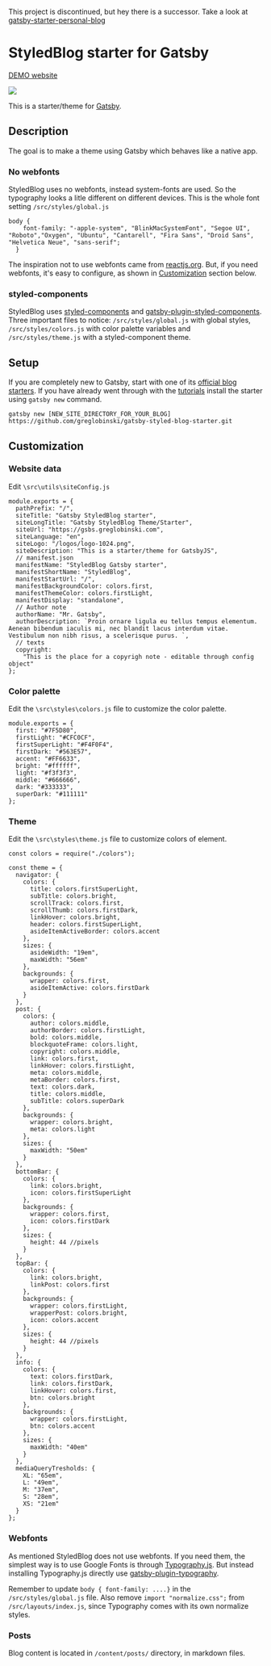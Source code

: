 This project is discontinued, but hey there is a successor. Take a look at [gatsby-starter-personal-blog](https://github.com/greglobinski/gatsby-starter-personal-blog)

# StyledBlog starter for Gatsby

[DEMO website](https://gsbs.greglobinski.com/)

![](static/screens/demo-screencast.gif)

This is a starter/theme for [Gatsby](https://github.com/gatsbyjs/gatsby).

## Description

The goal is to make a theme using Gatsby which behaves like a native app.

### No webfonts

StyledBlog uses no webfonts, instead system-fonts are used. So the typography
looks a litle different on different devices. This is the whole font setting
`/src/styles/global.js`

```
body {
    font-family: "-apple-system", "BlinkMacSystemFont", "Segoe UI", "Roboto","Oxygen", "Ubuntu", "Cantarell", "Fira Sans", "Droid Sans", "Helvetica Neue", "sans-serif";
  }
```

The inspiration not to use webfonts came from
[reactjs.org](https://reactjs.org/). But, if you need webfonts, it's easy to
configure, as shown in [Customization](#customization) section below.

### styled-components

StyledBlog uses [styled-components](https://www.styled-components.com/) and
[gatsby-plugin-styled-components](https://www.gatsbyjs.org/packages/gatsby-plugin-styled-components/).
Three important files to notice: `/src/styles/global.js` with global styles,
`/src/styles/colors.js` with color palette variables and `/src/styles/theme.js`
with a styled-component theme.

## Setup

If you are completely new to Gatsby, start with one of its
[official blog starters](https://www.gatsbyjs.org/docs/gatsby-starters/). If you
have already went through with the
[tutorials](https://www.gatsbyjs.org/tutorial/) install the starter using
`gatsby new` command.

```
gatsby new [NEW_SITE_DIRECTORY_FOR_YOUR_BLOG] https://github.com/greglobinski/gatsby-styled-blog-starter.git
```

## Customization

### Website data

Edit `\src\utils\siteConfig.js`

```
module.exports = {
  pathPrefix: "/",
  siteTitle: "Gatsby StyledBlog starter",
  siteLongTitle: "Gatsby StyledBlog Theme/Starter",
  siteUrl: "https://gsbs.greglobinski.com",
  siteLanguage: "en",
  siteLogo: "/logos/logo-1024.png",
  siteDescription: "This is a starter/theme for GatsbyJS",
  // manifest.json
  manifestName: "StyledBlog Gatsby starter",
  manifestShortName: "StyledBlog",
  manifestStartUrl: "/",
  manifestBackgroundColor: colors.first,
  manifestThemeColor: colors.firstLight,
  manifestDisplay: "standalone",
  // Author note
  authorName: "Mr. Gatsby",
  authorDescription: `Proin ornare ligula eu tellus tempus elementum. Aenean bibendum iaculis mi, nec blandit lacus interdum vitae. Vestibulum non nibh risus, a scelerisque purus. `,
  // texts
  copyright:
    "This is the place for a copyrigh note - editable through config object"
};
```

### Color palette

Edit the `\src\styles\colors.js` file to customize the color palette.

```
module.exports = {
  first: "#7F5D80",
  firstLight: "#CFC0CF",
  firstSuperLight: "#F4F0F4",
  firstDark: "#563E57",
  accent: "#FF6633",
  bright: "#ffffff",
  light: "#f3f3f3",
  middle: "#666666",
  dark: "#333333",
  superDark: "#111111"
};
```

### Theme

Edit the `\src\styles\theme.js` file to customize colors of element.

```
const colors = require("./colors");

const theme = {
  navigator: {
    colors: {
      title: colors.firstSuperLight,
      subTitle: colors.bright,
      scrollTrack: colors.first,
      scrollThumb: colors.firstDark,
      linkHover: colors.bright,
      header: colors.firstSuperLight,
      asideItemActiveBorder: colors.accent
    },
    sizes: {
      asideWidth: "19em",
      maxWidth: "56em"
    },
    backgrounds: {
      wrapper: colors.first,
      asideItemActive: colors.firstDark
    }
  },
  post: {
    colors: {
      author: colors.middle,
      authorBorder: colors.firstLight,
      bold: colors.middle,
      blockquoteFrame: colors.light,
      copyright: colors.middle,
      link: colors.first,
      linkHover: colors.firstLight,
      meta: colors.middle,
      metaBorder: colors.first,
      text: colors.dark,
      title: colors.middle,
      subTitle: colors.superDark
    },
    backgrounds: {
      wrapper: colors.bright,
      meta: colors.light
    },
    sizes: {
      maxWidth: "50em"
    }
  },
  bottomBar: {
    colors: {
      link: colors.bright,
      icon: colors.firstSuperLight
    },
    backgrounds: {
      wrapper: colors.first,
      icon: colors.firstDark
    },
    sizes: {
      height: 44 //pixels
    }
  },
  topBar: {
    colors: {
      link: colors.bright,
      linkPost: colors.first
    },
    backgrounds: {
      wrapper: colors.firstLight,
      wrapperPost: colors.bright,
      icon: colors.accent
    },
    sizes: {
      height: 44 //pixels
    }
  },
  info: {
    colors: {
      text: colors.firstDark,
      link: colors.firstDark,
      linkHover: colors.first,
      btn: colors.bright
    },
    backgrounds: {
      wrapper: colors.firstLight,
      btn: colors.accent
    },
    sizes: {
      maxWidth: "40em"
    }
  },
  mediaQueryTresholds: {
    XL: "65em",
    L: "49em",
    M: "37em",
    S: "28em",
    XS: "21em"
  }
};
```

### Webfonts

As mentioned StyledBlog does not use webfonts. If you need them, the simplest
way is to use Google Fonts is through
[Typography.js](https://kyleamathews.github.io/typography.js/). But instead
installing Typography.js directly use
[gatsby-plugin-typography](https://www.gatsbyjs.org/tutorial/part-two/#typographyjs).

Remember to update `body { font-family: ....}` in the `/src/styles/global.js`
file. Also remove `import "normalize.css";` from `/src/layouts/index.js`, since
Typography comes with its own normalize styles.

### Posts

Blog content is located in `/content/posts/` directory, in markdown files.

